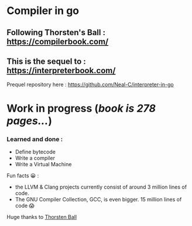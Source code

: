  # Compiler in go
 
## Following Thorsten's Ball : https://compilerbook.com/
## This is the sequel to : https://interpreterbook.com/

Prequel repository here : https://github.com/Neal-C/interpreter-in-go

# Work in progress (_book is 278 pages..._)
 
###  Learned and done :
- Define bytecode
- Write a compiler
- Write a Virtual Machine


Fun facts 😀 :
- the LLVM & Clang projects currently consist of around 3 million lines of code. 
- The GNU Compiler Collection, GCC, is even bigger. 15 million lines of code 😱


Huge thanks to [Thorsten Ball](https://github.com/mrnugget)


